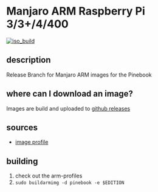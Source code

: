 # Manjaro ARM Raspberry Pi 3/3+/4/400
[![iso_build](https://github.com/manjaro-arm/pinebook-images/workflows/image_build/badge.svg)](https://github.com/manjaro-arm/pinebook-images/actions)

## description

Release Branch for Manjaro ARM images for the Pinebook

## where can I download an image?

Images are build and uploaded to [github releases](https://github.com/manjaro-arm/pinebook-images/releases)

## sources

- [image profile](https://github.com/manjaro-pinephone/arm-profiles)

## building

1. check out the arm-profiles
2. `sudo buildarmimg -d pinebook -e $EDITION`
